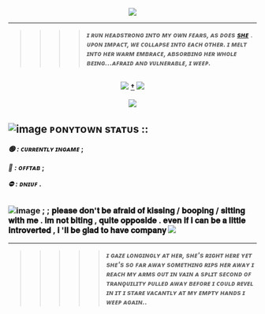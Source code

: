 <p align="center">

<img src="https://github.com/user-attachments/assets/ecce06cb-74b6-4812-a0e6-874db3301c13">

</p>

---
> >>> **_ɪ ʀᴜɴ ʜᴇᴀᴅsᴛʀᴏɴɢ ɪɴᴛᴏ ᴍʏ ᴏᴡɴ ꜰᴇᴀʀs, ᴀs ᴅᴏᴇs_** [**_sʜᴇ_**](https://github.com/bjornthesomberlain) . **_ᴜᴘᴏɴ ɪᴍᴘᴀᴄᴛ, ᴡᴇ ᴄᴏʟʟᴀᴘsᴇ ɪɴᴛᴏ ᴇᴀᴄʜ ᴏᴛʜᴇʀ. ɪ ᴍᴇʟᴛ ɪɴᴛᴏ ʜᴇʀ ᴡᴀʀᴍ ᴇᴍʙʀᴀᴄᴇ, ᴀʙsᴏʀʙɪɴɢ ʜᴇʀ ᴡʜᴏʟᴇ ʙᴇɪɴɢ...ᴀꜰʀᴀɪᴅ ᴀɴᴅ ᴠᴜʟɴᴇʀᴀʙʟᴇ, ɪ ᴡᴇᴇᴘ._**
##
<p align="center">
  <img src="https://64.media.tumblr.com/c921b2daca7cd15e69c61eb59cd2f454/86d9d9a71edef0af-f1/s250x400/def38be09644b8cc5d9520c7f451f72cc2081622.gifv"> <b><b> <a href="https://www.youtube.com/watch?v=H_rS692GbeY">†</a> <b><b> <img src="https://64.media.tumblr.com/6f59596124f384410d89a4730fa19278/86d9d9a71edef0af-f8/s250x400/95d44b4bed8cf58f6a386035e4cb9541e7119504.gifv">
  <br><br>
  <img src="https://github.com/user-attachments/assets/acef9c92-e459-4313-8e10-c72305b7510f">
</p>

## ![image](https://steamcdn-a.akamaihd.net/steamcommunity/public/images/items/401680/5783ba071cbc291e8d4251ab5aff68c31aabf681.png) ᴘᴏɴʏᴛᴏᴡɴ sᴛᴀᴛᴜs ::


 _🟢 : ᴄᴜʀʀᴇɴᴛʟʏ ɪɴɢᴀᴍᴇ_ ;
  
 _🌙 : ᴏꜰꜰᴛᴀʙ_ ;
 
 _⛔ : ᴅɴɪᴜꜰ_ .
##

<p align="center">
<a>     
  
### ![image](https://community.cloudflare.steamstatic.com/economy/emoticon/postalsnowman) ; ; 𝐩𝐥𝐞𝐚𝐬𝐞 𝐝𝐨𝐧'𝐭 𝐛𝐞 𝐚𝐟𝐫𝐚𝐢𝐝 𝐨𝐟 𝐤𝐢𝐬𝐬𝐢𝐧𝐠 / 𝐛𝐨𝐨𝐩𝐢𝐧𝐠 / 𝐬𝐢𝐭𝐭𝐢𝐧𝐠 𝐰𝐢𝐭𝐡 𝐦𝐞 . 𝐢𝐦 𝐧𝐨𝐭 𝐛𝐢𝐭𝐢𝐧𝐠 , 𝐪𝐮𝐢𝐭𝐞 𝐨𝐩𝐩𝐨𝐬𝐢𝐝𝐞 . 𝐞𝐯𝐞𝐧 𝐢𝐟 𝐢 𝐜𝐚𝐧 𝐛𝐞 𝐚 𝐥𝐢𝐭𝐭𝐥𝐞 𝐢𝐧𝐭𝐫𝐨𝐯𝐞𝐫𝐭𝐞𝐝 , 𝐢 '𝐥𝐥 𝐛𝐞 𝐠𝐥𝐚𝐝 𝐭𝐨 𝐡𝐚𝐯𝐞 𝐜𝐨𝐦𝐩𝐚𝐧𝐲 <img src="https://pixels.crd.co/assets/images/gallery37/a53a81fc.gif?v=99d3974e">
</a>
</p>

---
> >>>> _ɪ ɢᴀᴢᴇ ʟᴏɴɢɪɴɢʟʏ ᴀᴛ ʜᴇʀ, sʜᴇ's ʀɪɢʜᴛ ʜᴇʀᴇ ʏᴇᴛ sʜᴇ's sᴏ ꜰᴀʀ ᴀᴡᴀʏ sᴏᴍᴇᴛʜɪɴɢ ʀɪᴘs ʜᴇʀ ᴀᴡᴀʏ ɪ ʀᴇᴀᴄʜ ᴍʏ ᴀʀᴍs ᴏᴜᴛ ɪɴ ᴠᴀɪɴ ᴀ sᴘʟɪᴛ sᴇᴄᴏɴᴅ ᴏꜰ ᴛʀᴀɴǫᴜɪʟɪᴛʏ ᴘᴜʟʟᴇᴅ ᴀᴡᴀʏ ʙᴇꜰᴏʀᴇ ɪ ᴄᴏᴜʟᴅ ʀᴇᴠᴇʟ ɪɴ ɪᴛ ɪ sᴛᴀʀᴇ ᴠᴀᴄᴀɴᴛʟʏ ᴀᴛ ᴍʏ ᴇᴍᴘᴛʏ ʜᴀɴᴅs ɪ ᴡᴇᴇᴘ ᴀɢᴀɪɴ.._
##
